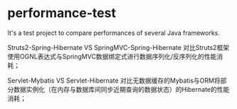 # performance-test
It's a test project to compare performances of several Java frameworks.

Struts2-Spring-Hibernate VS SpringMVC-Spring-Hibernate
对比Struts2框架使用OGNL表达式与SpringMVC数据绑定式进行数据序列化/反序列化的性能消耗；

Servlet-Mybatis VS Servlet-Hibernate
对比无数据缓存的Mybatis与ORM将部分数据实例化（在内存与数据库间同步近期查询的数据状态）的Hibernate的性能消耗；